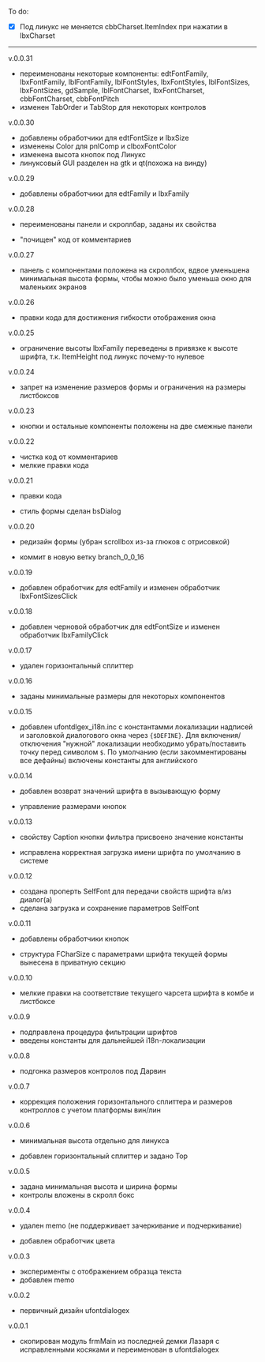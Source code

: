 To do:

- [x] Под линукс не меняется cbbCharset.ItemIndex при нажатии в lbxCharset

----------

v.0.0.31

- переименованы некоторые компоненты: edtFontFamily, lbxFontFamily, lblFontFamily, lblFontStyles, lbxFontStyles, lblFontSizes, lbxFontSizes, gdSample, lblFontCharset, lbxFontCharset, cbbFontCharset, cbbFontPitch
- изменен TabOrder и TabStop для некоторых контролов

v.0.0.30

- добавлены обработчики для edtFontSize и lbxSize
- изменены Color для pnlComp и clboxFontColor
- изменена высота кнопок под Линукс
- линуксовый GUI разделен на gtk и qt(похожа на винду)

v.0.0.29

- добавлены обработчики для edtFamily и lbxFamily

v.0.0.28

- переименованы панели и скроллбар, заданы их свойства

- "почищен" код от комментариев 

v.0.0.27

- панель с компонентами положена на скроллбох, вдвое уменьшена минимальная высота формы, чтобы можно было уменьша окно для маленьких экранов

v.0.0.26

- правки кода для достижения гибкости отображения окна

v.0.0.25

- ограничение высоты lbxFamily переведены в привязке к высоте шрифта, т.к. ItemHeight под линукс почему-то нулевое

v.0.0.24

- запрет на изменение размеров формы и ограничения на размеры листбоксов

v.0.0.23

- кнопки и остальные компоненты положены на две смежные панели

v.0.0.22

- чистка код от комментариев
- мелкие правки кода

v.0.0.21

- правки кода

- стиль формы сделан bsDialog

v.0.0.20

- редизайн формы (убран scrollbox из-за глюков с отрисовкой)

- коммит в новую ветку branch_0_0_16

v.0.0.19

- добавлен обработчик для edtFamily и изменен обработчик lbxFontSizesClick

v.0.0.18

- добавлен черновой обработчик для edtFontSize и изменен обработчик lbxFamilyClick

v.0.0.17

- удален горизонтальный сплиттер

v.0.0.16

- заданы минимальные размеры для некоторых компонентов

v.0.0.15

- добавлен ufontdlgex_i18n.inc с константамми локализации надписей и заголовкой диалогового окна через `{$DEFINE}`. Для включения/отключения "нужной" локализации необходимо убрать/поставить точку перед символом `$`. По умолчанию (если закомментированы все дефайны) включены константы для английского

v.0.0.14

- добавлен возврат значений шрифта в вызывающую форму

- управление размерами кнопок

v.0.0.13

- свойству Caption кнопки фильтра присвоено значение константы 

- исправлена корректная загрузка имени шрифта по умолчанию в системе

v.0.0.12

- создана проперть SelfFont для передачи свойств шрифта в/из диалог(а)
- сделана загрузка и сохранение параметров SelfFont 

v.0.0.11

- добавлены обработчики кнопок

- структура FCharSize с параметрами шрифта текущей формы вынесена в приватную секцию

v.0.0.10

- мелкие правки на соответствие тeкущего чарсета шрифта в комбе и листбоксе

v.0.0.9

- подправлена процедура фильтрации шрифтов
- введены константы для дальнейшей i18n-локализации

v.0.0.8

- подгонка размеров контролов под Дарвин

v.0.0.7

- коррекция положения горизонтального сплиттера и размеров контроллов с учетом платформы вин/лин

v.0.0.6

- минимальная высота отдельно для линукса

- добавлен горизонтальный сплиттер и задано Top

v.0.0.5

- задана минимальная высота и ширина формы
- контролы вложены в скролл бокс

v.0.0.4

- удален memo (не поддерживает зачеркивание и подчеркивание)

- добавлен обработчик цвета

v.0.0.3

- эксперименты с отображением образца текста
- добавлен memo

v.0.0.2

- первичный дизайн ufontdialogex

v.0.0.1

- скопирован модуль frmMain из последней демки Лазаря с исправленными косяками и переименован в ufontdialogex
